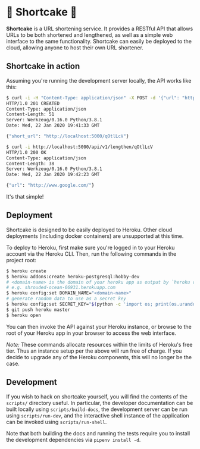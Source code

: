 # :cake: Shortcake :cake:

**Shortcake** is a URL shortening service. It provides a RESTful API that allows
URLs to be both shortened and lengthened, as well as a simple web interface to
the same functionality. Shortcake can easily be deployed to the cloud, allowing
anyone to host their own URL shortener.

## Shortcake in action

Assuming you're running the development server locally, the API works like this:
``` bash
$ curl -i -H "Content-Type: application/json" -X POST -d '{"url": "http://www.google.com/"}' http://localhost:5000/api/v1/shorten
HTTP/1.0 201 CREATED
Content-Type: application/json
Content-Length: 51
Server: Werkzeug/0.16.0 Python/3.8.1
Date: Wed, 22 Jan 2020 19:41:33 GMT

{"short_url": "http://localhost:5000/qOtlLcV"}

$ curl -i http://localhost:5000/api/v1/lengthen/qOtlLcV
HTTP/1.0 200 OK
Content-Type: application/json
Content-Length: 38
Server: Werkzeug/0.16.0 Python/3.8.1
Date: Wed, 22 Jan 2020 19:42:23 GMT

{"url": "http://www.google.com/"}
```

It's that simple!

## Deployment

Shortcake is designed to be easily deployed to Heroku. Other cloud deployments
(including docker containers) are unsupported at this time.

To deploy to Heroku, first make sure you're logged in to your Heroku account via
the Heroku CLI. Then, run the following commands in the project root:
``` bash
$ heroku create
$ heroku addons:create heroku-postgresql:hobby-dev
# <domain-name> is the domain of your heroku app as output by `heroku create`
# e.g. shrouded-ocean-06931.herokuapp.com
$ heroku config:set DOMAIN_NAME="<domain-name>"
# generate random data to use as a secret key
$ heroku config:set SECRET_KEY="$(python -c 'import os; print(os.urandom(16))')"
$ git push heroku master
$ heroku open
```

You can then invoke the API against your Heroku instance, or browse to the root
of your Heroku app in your browser to access the web interface.

*Note:* These commands allocate resources within the limits of Heroku's free
tier. Thus an instance setup per the above will run free of charge. If you
decide to upgrade any of the Heroku components, this will no longer be the case.

## Development

If you wish to hack on shortcake yourself, you will find the contents of the
`scripts/` directory useful. In particular, the developer documentation can be
built locally using `scripts/build-docs`, the development server can be run
using `scripts/run-dev`, and the interactive shell instance of the application
can be invoked using `scripts/run-shell`.

Note that both building the docs and running the tests require you to install
the development dependencies via `pipenv install -d`.
